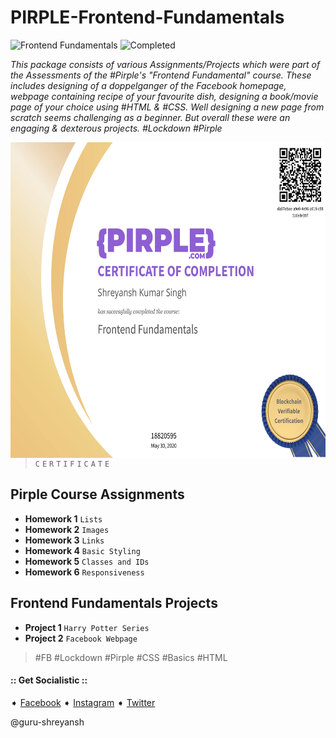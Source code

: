 # PIRPLE-Frontend-Fundamentals

![Frontend Fundamentals](https://img.shields.io/badge/Frontend_Fundamentals-HTML5_CSS3-e34f26.svg)
![Completed](https://img.shields.io/badge/-Finished-brightgreen.svg)

*This package consists of various Assignments/Projects which were part of the Assessments of the #Pirple's "Frontend Fundamental" course. These includes designing of a doppelganger of the Facebook homepage, webpage containing recipe of your favourite dish, designing a book/movie page of your choice using #HTML &amp; #CSS. Well designing a new page from scratch seems challenging as a beginner. But overall these were an engaging &amp; dexterous projects. #Lockdown #Pirple*

<img src="FrOnTeNd Fundamentals Certificate.jpg" align="right" height="505" widht="606">



>`C`
>`E`
>`R`
>`T`
>`I`
>`F`
>`I`
>`C`
>`A`
>`T`
>`E`


## Pirple Course Assignments

* **Homework 1** `Lists`
* **Homework 2** `Images`
* **Homework 3** `Links`
* **Homework 4** `Basic Styling`
* **Homework 5** `Classes and IDs`
* **Homework 6** `Responsiveness`

## Frontend Fundamentals Projects

* **Project 1** `Harry Potter Series`
* **Project 2** `Facebook Webpage`

> #FB #Lockdown #Pirple #CSS #Basics #HTML

#### :: Get Socialistic ::
➧ [Facebook](https://www.facebook.com/shreyansh.kumarsingh.7)
➧ [Instagram](https://www.instagram.com/guru_harry/)
➧ [Twitter](https://twitter.com/HpShreyansh)

@guru-shreyansh
